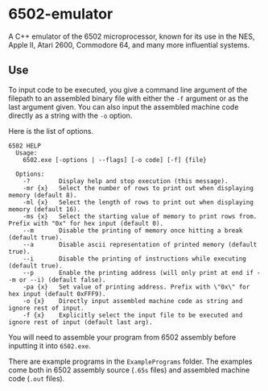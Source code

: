 # 6502-emulator

A C++ emulator of the 6502 microprocessor, known for its use in the NES, Apple II, Atari 2600, Commodore 64, and many more influential systems.

## Use
To input code to be executed, you give a command line argument of the filepath to an assembled binary file with either the `-f` argument or as the last argument given. You can also input the assembled machine code directly as a string with the `-o` option.

Here is the list of options.
```
6502 HELP
  Usage:
    6502.exe [-options | --flags] [-o code] [-f] {file}

  Options:
    -?        Display help and stop execution (this message).
    -mr {x}   Select the number of rows to print out when displaying memory (default 8).
    -ml {x}   Select the length of rows to print out when displaying memory (default 16).
    -ms {x}   Select the starting value of memory to print rows from. Prefix with "0x" for hex input (default 0).
    --m       Disable the printing of memory once hitting a break (default true).
    --a       Disable ascii representation of printed memory (default true).
    --i       Disable the printing of instructions while executing (default true).
    --p       Enable the printing address (will only print at end if --m or --i) (default false).
    -pa {x}   Set value of printing address. Prefix with \"0x\" for hex input (default 0xFFF9).
    -o {x}    Directly input assembled machine code as string and ignore rest of input.
    -f {x}    Explicitly select the input file to be executed and ignore rest of input (default last arg).
```

You will need to assemble your program from 6502 assembly before inputting it into `6502.exe`.

There are example programs in the `ExamplePrograms` folder. The examples come both in 6502 assembly source (`.65s` files) and assembled machine code (`.out` files).